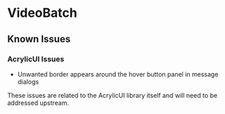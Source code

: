 # VideoBatch

## Known Issues

### AcrylicUI Issues
- Unwanted border appears around the hover button panel in message dialogs

These issues are related to the AcrylicUI library itself and will need to be addressed upstream.